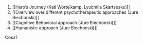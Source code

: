 1. [[Hero’s Journey (Kati Wortelkamp, Lyudmila Skartsesku)]]
2. [[Overview over different psychotherapeutic approaches (Jure Biechonski)]] 
3. [[Cognitive Behavioral approach (Jure Biechonski)]]
4. [[Humanistic approach (Jure Biechonski)]]


Cosa?